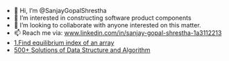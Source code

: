 - 👋 Hi, I’m @SanjayGopalShrestha
- 👀 I’m interested in constructing software product components
- 💞️ I’m looking to collaborate with anyone interested on this matter.
- 📫 Reach me via: www.linkedin.com/in/sanjay-gopal-shrestha-1a3112213
- [1.Find equilibrium index of an array](http://www.techiedelight.com/find-equilibrium-index-array/)
- [500+ Solutions of Data Structure and Algorithm](https://github.com/bollwarm/DataStructuresAlgorithms?tab=readme-ov-file)

<!---
SanjayGopalShrestha/SanjayGopalShrestha is a ✨ special ✨ repository because its `README.md` (this file) appears on your GitHub profile.
You can click the Preview link to take a look at your changes.
--->
